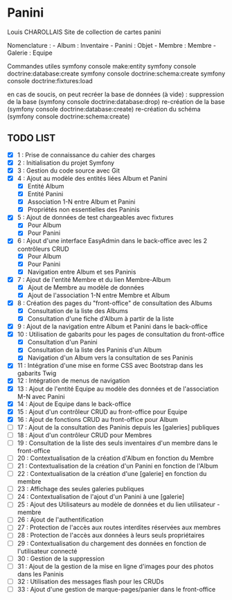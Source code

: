 # Panini
Louis CHAROLLAIS
Site de collection de cartes panini

Nomenclature :
    - Album : Inventaire
    - Panini : Objet
    - Membre : Membre
    - Galerie : Equipe

Commandes utiles
symfony console make:entity
symfony console doctrine:database:create
symfony console doctrine:schema:create
symfony console doctrine:fixtures:load

en cas de soucis, on peut recréer la base de données (à vide) :
suppression de la base (symfony console doctrine:database:drop)
re-création de la base (symfony console doctrine:database:create)
re-création du schéma (symfony console doctrine:schema:create)


## TODO LIST

- [x] 1 : Prise de connaissance du cahier des charges
- [x] 2 : Initialisation du projet Symfony
- [x] 3 : Gestion du code source avec Git
- [x] 4 : Ajout au modèle des entités liées Album et Panini
    - [x] Entité Album
    - [x] Entité Panini
    - [x] Association 1-N entre Album et Panini
    - [x] Propriétés non essentielles des Paninis
- [x] 5 : Ajout de données de test chargeables avec fixtures
    - [x] Pour Album
    - [x] Pour Panini
- [x] 6 : Ajout d'une interface EasyAdmin dans le back-office avec les 2 contrôleurs CRUD
    - [x] Pour Album
    - [x] Pour Panini
    - [x] Navigation entre Album et ses Paninis
- [x] 7 : Ajout de l'entité Membre et du lien Membre-Album
    - [x] Ajout de Membre au modèle de données
    - [x] Ajout de l'association 1-N entre Membre et Album
- [x] 8 : Création des pages du "front-office" de consultation des Albums
    - [x] Consultation de la liste des Albums
    - [x] Consultation d'une fiche d'Album à partir de la liste
- [x] 9 : Ajout de la navigation entre Album et Panini dans le back-office
- [x] 10 : Utilisation de gabarits pour les pages de consultation du front-office
    - [x] Consultation d'un Panini
    - [x] Consultation de la liste des Paninis d'un Album
    - [x] Navigation d'un Album vers la consultation de ses Paninis
- [x] 11 : Intégration d'une mise en forme CSS avec Bootstrap dans les gabarits Twig
- [x] 12 : Intégration de menus de navigation
- [x] 13 : Ajout de l'entité Equipe au modèle des données et de l'association M-N avec Panini
- [x] 14 : Ajout de Equipe dans le back-office
- [x] 15 : Ajout d'un contrôleur CRUD au front-office pour Equipe
- [x] 16 : Ajout de fonctions CRUD au front-office pour Album
- [ ] 17 : Ajout de la consultation des Paninis depuis les [galeries] publiques
- [ ] 18 : Ajout d'un contrôleur CRUD pour Membres
- [ ] 19 : Consultation de la liste des seuls inventaires d'un membre dans le front-office
- [ ] 20 : Contextualisation de la création d'Album en fonction du Membre
- [ ] 21 : Contextualisation de la création d'un Panini en fonction de l'Album
- [ ] 22 : Contextualisation de la création d'une [galerie] en fonction du membre
- [ ] 23 : Affichage des seules galeries publiques
- [ ] 24 : Contextualisation de l'ajout d'un Panini à une [galerie]
- [ ] 25 : Ajout des Utilisateurs au modèle de données et du lien utilisateur - membre
- [ ] 26 : Ajout de l'authentification
- [ ] 27 : Protection de l'accès aux routes interdites réservées aux membres
- [ ] 28 : Protection de l'accès aux données à leurs seuls propriétaires
- [ ] 29 : Contextualisation du chargement des données en fonction de l'utilisateur connecté
- [ ] 30 : Gestion de la suppression
- [ ] 31 : Ajout de la gestion de la mise en ligne d'images pour des photos dans les Paninis
- [ ] 32 : Utilisation des messages flash pour les CRUDs
- [ ] 33 : Ajout d'une gestion de marque-pages/panier dans le front-office